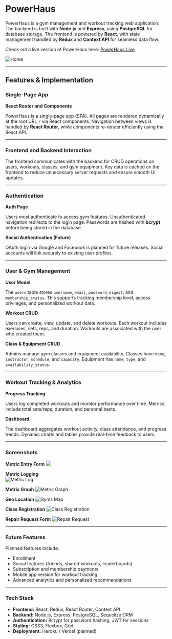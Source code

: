 # PowerHaus
PowerHaus is a gym management and workout tracking web application. The backend is built with **Node.js** and **Express**, using **PostgreSQL** for database storage. The frontend is powered by **React**, with state management handled by **Redux** and **Context API** for seamless data flow.

Check out a live version of PowerHaus here: [PowerHaus Live](https://powerhaus-dres.onrender.com/)

![Home](https://lodgr.s3.us-east-2.amazonaws.com/Screenshot+2025-08-27+165806.png)




---

## Features & Implementation

### Single-Page App
**React Router and Components**

PowerHaus is a single-page app (SPA). All pages are rendered dynamically at the root URL `/` via React components. Navigation between views is handled by **React Router**, while components re-render efficiently using the React API.

---

### Frontend and Backend Interaction

The frontend communicates with the backend for CRUD operations on users, workouts, classes, and gym equipment. Key data is cached on the frontend to reduce unnecessary server requests and ensure smooth UI updates.

---

### Authentication

**Auth Page**

Users must authenticate to access gym features. Unauthenticated navigation redirects to the login page. Passwords are hashed with **bcrypt** before being stored in the database.

**Social Authentication (Future)**

OAuth login via Google and Facebook is planned for future releases. Social accounts will link securely to existing user profiles.

---

### User & Gym Management

**User Model**

The `users` table stores `username`, `email`, `password_digest`, and `membership_status`. This supports tracking membership level, access privileges, and personalized workout data.

**Workout CRUD**

Users can create, view, update, and delete workouts. Each workout includes exercises, sets, reps, and duration. Workouts are associated with the user who created them.

**Class & Equipment CRUD**

Admins manage gym classes and equipment availability. Classes have `name`, `instructor`, `schedule`, and `capacity`. Equipment has `name`, `type`, and `availability_status`.

---

### Workout Tracking & Analytics

**Progress Tracking**

Users log completed workouts and monitor performance over time. Metrics include total sets/reps, duration, and personal bests.

**Dashboard**

The dashboard aggregates workout activity, class attendance, and progress trends. Dynamic charts and tables provide real-time feedback to users.

---

### Screenshots

**Metric Entry Form**
![](https://lodgr.s3.us-east-2.amazonaws.com/Screenshot+2025-08-27+165951.png)

**Metric Logging**  
![Metric Log](https://lodgr.s3.us-east-2.amazonaws.com/Screenshot+2025-08-27+165854.png)

**Metric Graph**
![Metric Graph](https://lodgr.s3.us-east-2.amazonaws.com/Screenshot+2025-08-27+165849.png)

**Geo Location**
![Gyms Map](https://lodgr.s3.us-east-2.amazonaws.com/Screenshot+2025-08-27+165907.png)

**Class Registration**
![Class Registration](https://lodgr.s3.us-east-2.amazonaws.com/Screenshot+2025-08-27+165922.png)

**Repair Request Form**
![Repair Request](https://lodgr.s3.us-east-2.amazonaws.com/Screenshot+2025-08-27+165943.png)



---

### Future Features

Planned features include:

- Enrollment
- Social features (friends, shared workouts, leaderboards)  
- Subscription and membership payments  
- Mobile app version for workout tracking  
- Advanced analytics and personalized recommendations  

---

### Tech Stack

- **Frontend:** React, Redux, React Router, Context API  
- **Backend:** Node.js, Express, PostgreSQL, Sequelize ORM  
- **Authentication:** Bcrypt for password hashing, JWT for sessions  
- **Styling:** CSS3, Flexbox, Grid  
- **Deployment:** Heroku / Vercel (planned)
